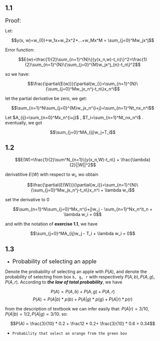 ## 1.1
<font size=4>Proof:</font>

 Let:
 
 $$y(x, w)=w_{0}+w_1x+w_2x^2+...+w_Mx^M = \sum_{j=0}^Mw_jx^j$$

 Error function:

 $$E(w)=\frac{1}{2}\sum_{n=1}^{N}\{{y(x_n,w)-t_n}\}^2=\frac{1}{2}\sum_{n=1}^{N}\{\sum_{j=0}^{M}w_jx^j_{n}-t_n\}^2$$

 so we have:

 $$\frac{\partial{E(w)}}{\partial{w_i}}=\sum_{n=1}^{N}\{\sum_{j=0}^Mw_jx_n^j-t_n\}x_n^i$$

 let the partial derivative be zero, we get:

 $$\sum_{n=1}^N\sum_{j=0}^{M}w_jx_n^{i+j}=\sum_{n=1}^Nt_nx_n^i$$

 Let $A_{ij}=\sum_{n=0}^Mx_n^{i+j}$ , $T_i=\sum_{n=1}^Nt_nx_n^i$ . eventually, we got
 
 $$\sum_{j=0}^MA_{ij}w_j=T_i$$


## 1.2
$$E(W)=\frac{1}{2}\sum^N_{n=1}\{y(x_n,W)-t_n\} + \frac{\lambda}{2}||W||^2$$

derivatitive $E(W)$ with respect to $w_i$, wo obtain

$$\frac{\partial{E(W)}}{\partial{w_i}}=\sum_{n=1}^{N}\{\sum_{j=0}^Mw_jx_n^j-t_n\}x_n^i + \lambda w_i$$

set the derivative to 0 

$$\sum_{n=1}^N\sum_{j=0}^Mx_n^{i+j}w_j - \sum_{n=1}^Nx_n^it_n + \lambda w_i = 0$$

and with the  notation of **exercise 1.1**, we have

$$\sum_{j=0}^MA_{ij}w_j - T_i + \lambda w_i = 0$$

## 1.3

* <font size="4">Probability of selecting an apple </font>

Denote the probability of selecting an apple with $P(A)$, and denote the probability of selecting from box `b, g, r` with respectively $P(A, b), P(A, g), P(A, r)$. 
According to _**the law of total probability**_, we have

$$P(A) = P(A, b) + P(A, g) + P(A, r)$$
$$P(A) = P(A| b) * p(b) + P(A|g) * p(g) + P(A| r) * p(r)$$

from the description of textbook we can infer easily that: $P(A|r)=3/10, P(A|b)=1/2, P(A|g)=3/10$. so:

$$P(A) = \frac{3}{10} * 0.2 + \frac12 * 0.2+ \frac{3}{10} * 0.6 = 0.34$$

* `Probability that select an orange from the green box`

